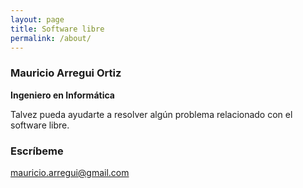 ```yaml
---
layout: page
title: Software libre
permalink: /about/
---
```


### Mauricio Arregui Ortiz
**Ingeniero en Informática**

Talvez pueda ayudarte a resolver algún problema relacionado con el software libre.

### Escríbeme
[mauricio.arregui@gmail.com](mailto:mauricio.arregui@gmail.com)
